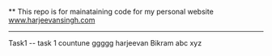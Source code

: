 **
This repo is for mainataining code for my personal website www.harjeevansingh.com

-----
Task1  --
 task 1 countune ggggg
 harjeevan
 Bikram
abc
xyz
